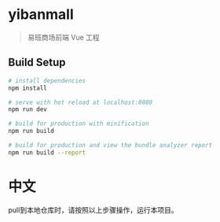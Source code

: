 # yibanmall

> 易班商场前端 Vue 工程

## Build Setup

``` bash
# install dependencies
npm install

# serve with hot reload at localhost:8080
npm run dev

# build for production with minification
npm run build

# build for production and view the bundle analyzer report
npm run build --report
```

# 中文

pull到本地仓库时，请按照以上步骤操作，运行本项目。